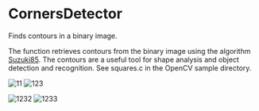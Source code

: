 # CornersDetector
Finds contours in a binary image.

The function retrieves contours from the binary image using the algorithm [Suzuki85](https://docs.opencv.org/2.4/modules/imgproc/doc/structural_analysis_and_shape_descriptors.html#suzuki85). The contours are a useful tool for shape analysis and object detection and recognition. See squares.c in the OpenCV sample directory.

![11](https://user-images.githubusercontent.com/18269686/75626326-bb7f4d80-5bd7-11ea-84a4-cad5ec926b5f.png)
![123](https://user-images.githubusercontent.com/18269686/75626338-e10c5700-5bd7-11ea-8729-b1838a7d0c85.png)

![1232](https://user-images.githubusercontent.com/18269686/75626340-e8cbfb80-5bd7-11ea-93ee-0636c6d6422e.png)
![1233](https://user-images.githubusercontent.com/18269686/75626355-08fbba80-5bd8-11ea-8a58-08e37077f4ec.png)
